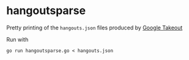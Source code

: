 # hangoutsparse
Pretty printing of the `hangouts.json` files produced by [Google Takeout](https://takeout.google.com/settings/takeout)

Run with
```
go run hangoutsparse.go < hangouts.json
```
